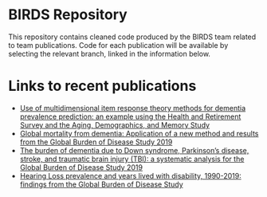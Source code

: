 # BIRDS Repository
This repository contains cleaned code produced by the BIRDS team related to team publications. Code for each publication will be available by selecting the relevant branch, linked in the information below.

# Links to recent publications
* [Use of multidimensional item response theory methods for dementia prevalence prediction: an example using the Health and Retirement Survey and the Aging, Demographics, and Memory Study](https://github.com/ihmeuw/birds/tree/dementia_bmc_2021)
* [Global mortality from dementia: Application of a new method and results from the Global Burden of Disease Study 2019](https://github.com/ihmeuw/birds/tree/dementia_alzheimersanddementia_2021)
* [The burden of dementia due to Down syndrome, Parkinson’s disease, stroke, and traumatic brain injury (TBI): a systematic analysis for the Global Burden of Disease Study 2019](https://github.com/ihmeuw/birds/tree/dementia_neuroepidemiology_2021)
* [Hearing Loss prevalence and years lived with disability, 1990-2019: findings from the Global Burden of Disease Study](https://github.com/ihmeuw/birds/blob/hearing_GBD_2019/README.md)
